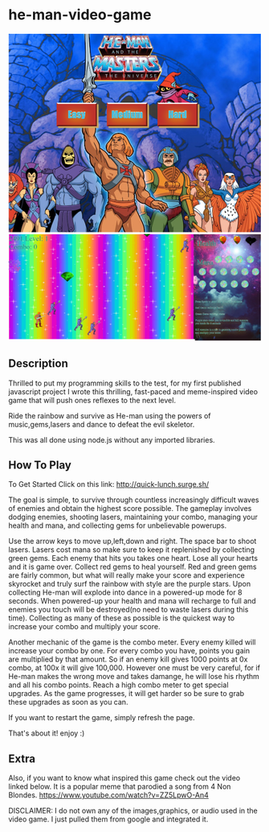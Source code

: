 # he-man-video-game




![Main Menu](screenshots/titleScreen.PNG)
![gameplay](screenshots/gameplay1.PNG)
## Description  
Thrilled to put my programming skills to the test, for my first published javascript project I wrote this thrilling, fast-paced and meme-inspired video game that will push ones reflexes to the next level. 



Ride the rainbow and survive as He-man using the powers of music,gems,lasers and dance to defeat the evil skeletor. 

This was all done using node.js without any imported libraries.

## How To Play
To Get Started Click on this link:
http://quick-lunch.surge.sh/

The goal is simple, to survive through countless increasingly difficult waves of enemies and obtain the highest score possible. The gameplay involves dodging enemies, shooting lasers, maintaining your combo, managing your health and mana, and collecting gems for unbelievable powerups. 

Use the arrow keys to move up,left,down and right. The space bar to shoot lasers. Lasers cost mana so make sure to keep it replenished by collecting green gems. Each enemy that hits you takes one heart. Lose all your hearts and it is game over. Collect red gems to heal yourself. Red and green gems are fairly common, but what will really make your score and experience skyrocket and truly surf the rainbow with style are the purple stars. Upon collecting He-man will explode into dance in a powered-up mode for 8 seconds. When powered-up your health and mana will recharge to full and enemies you touch will be destroyed(no need to waste lasers during this time). Collecting as many of these as possible is the quickest way to increase your combo and multiply your score. 

Another mechanic of the game is the combo meter. Every enemy killed will increase your combo by one. For every combo you have, points you gain are multiplied by that amount. So if an enemy kill gives 1000 points at 0x combo, at 100x it will give 100,000. However one must be very careful, for if He-man makes the wrong move and takes damange, he will lose his rhythm and all his combo points. Reach a high combo meter to get special upgrades. As the game progresses, it will get harder so be sure to grab these upgrades as soon as you can.

If you want to restart the game, simply refresh the page.

That's about it! enjoy :)

## Extra

Also, if you want to know what inspired this game check out the video linked below. It is a popular meme that parodied a song from 4 Non Blondes. 
https://www.youtube.com/watch?v=ZZ5LpwO-An4


DISCLAIMER: I do not own any of the images,graphics, or audio used in the video game. I just pulled them from google and integrated it. 



